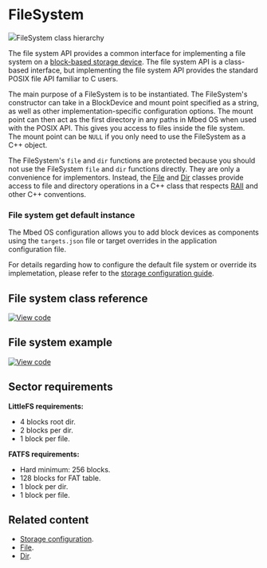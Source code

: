 # FileSystem

<span class="images">![](https://os.mbed.com/docs/v5.13/mbed-os-api-doxy/classmbed_1_1_file_system.png)<span>FileSystem class hierarchy</span></span>

The file system API provides a common interface for implementing a file system on a [block-based storage device](../porting/porting-storage.html#block-devices). The file system API is a class-based interface, but implementing the file system API provides the standard POSIX file API familiar to C users.

The main purpose of a FileSystem is to be instantiated. The FileSystem's constructor can take in a BlockDevice and mount point specified as a string, as well as other implementation-specific configuration options. The mount point can then act as the first directory in any paths in Mbed OS when used with the POSIX API. This gives you access to files inside the file system. The mount point can be `NULL` if you only need to use the FileSystem as a C++ object.

The FileSystem's `file` and `dir` functions are protected because you should not use the FileSystem `file` and `dir` functions directly. They are only a convenience for implementors. Instead, the [File](file.html) and [Dir](dir.html) classes provide access to file and directory operations in a C++ class that respects [RAII](../introduction/glossary.html#r) and other C++ conventions.

### File system get default instance

The Mbed OS configuration allows you to add block devices as components using the `targets.json` file or target overrides in the application configuration file.

For details regarding how to configure the default file system or override its implemetation, please refer to the [storage configuration guide](../reference/storage.html).

## File system class reference

[![View code](https://www.mbed.com/embed/?type=library)](https://os.mbed.com/docs/v5.13/mbed-os-api-doxy/classmbed_1_1_file_system.html)

## File system example

[![View code](https://www.mbed.com/embed/?url=https://github.com/ARMmbed/mbed-os-example-filesystem/)](https://github.com/ARMmbed/mbed-os-example-filesystem/blob/mbed-os-5.13/main.cpp)

## Sector requirements

**LittleFS requirements:**

- 4 blocks root dir.
- 2 blocks per dir.
- 1 block per file.

**FATFS requirements:**

- Hard minimum: 256 blocks.
- 128 blocks for FAT table.
- 1 block per dir.
- 1 block per file.

## Related content

- [Storage configuration](../reference/storage.html).
- [File](file.html).
- [Dir](dir.html).
